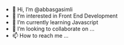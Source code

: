 - 👋 Hi, I’m @abbasgasimli
- 👀 I’m interested in Front End Development
- 🌱 I’m currently learning Javascript
- 💞️ I’m looking to collaborate on ...
- 📫 How to reach me ...

<!---
abbasgasimli/abbasgasimli is a ✨ special ✨ repository because its `README.md` (this file) appears on your GitHub profile.
You can click the Preview link to take a look at your changes.
--->
